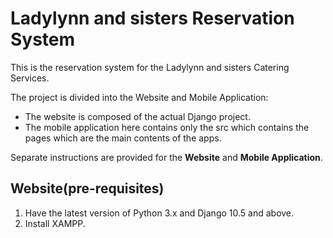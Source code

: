 # Ladylynn and sisters Reservation System

This is the reservation system for the Ladylynn and sisters Catering Services.

The project is divided into the Website and Mobile Application:
* The website is composed of the actual Django project.
* The mobile application here contains only the src which contains the pages which are the main contents of the apps.

Separate instructions are provided for the **Website** and **Mobile Application**.

## Website(pre-requisites)
1. Have the latest version of Python 3.x and Django 10.5 and above.
2. Install XAMPP.
